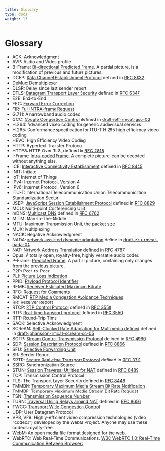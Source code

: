 ```yaml
---
title: Glossary
type: docs
weight: 13
---
```


# Glossary

* ACK: Acknowledgment
* AVP: Audio and Video profile
* B-Frame: [Bi-directional Predicted Frame](../06-media-communication/#intra-and-inter-frame-compression). A partial picture, is a modification of previous and future pictures.
* DCEP: [Data Channel Establishment Protocol](../07-data-communication/#dcep) defined in [RFC 8832](https://datatracker.ietf.org/doc/html/rfc8832)
* DeMux: Demultiplexer
* DLSR: Delay since last sender report
* DTLS: [Datagram Transport Layer Security](../04-securing/#dtls) defined in [RFC 6347](https://datatracker.ietf.org/doc/html/rfc6347)
* E2E: End-to-End
* FEC: [Forward Error Correction](../06-media-communication/#forward-error-correction)
* FIR: [Full INTRA-frame Request](../06-media-communication/#full-intra-frame-request-fir-and-picture-loss-indication-pli)
* G.711: A narrowband audio codec
* GCC: [Google Congestion Control](../06-media-communication/#google-congestion-control-gcc) defined in [draft-ietf-rmcat-gcc-02](https://datatracker.ietf.org/doc/html/draft-ietf-rmcat-gcc-02)
* H.264: Advanced video coding for generic audiovisual services
* H.265: Conformance specification for ITU-T H.265 high efficiency video coding
* HEVC: High Efficiency Video Coding
* HTTP: Hypertext Transfer Protocol
* HTTPS: HTTP Over TLS, defined in [RFC 2818](https://datatracker.ietf.org/doc/html/rfc2818)
* I-Frame: [Intra-coded Frame](../06-media-communication/#intra-and-inter-frame-compression). A complete picture, can be decoded without anything else.
* ICE: [Interactive Connectivity Establishment](../03-connecting/#ice) defined in [RFC 8445](https://datatracker.ietf.org/doc/html/rfc8445)
* INIT: Initiate
* IoT: Internet of Things
* IPv4: Internet Protocol, Version 4
* IPv6: Internet Protocol, Version 6
* ITU-T: International Telecommunication Union Telecommunication Standardization Sector
* JSEP: [JavaScript Session Establishment Protocol](../02-signaling/#what-is-the-session-description-protocol-sdp) defined in [RFC 8829](https://datatracker.ietf.org/doc/html/rfc8829)
* MCU: [Multi-point Conferencing Unit](../08-applied-webrtc/#mcu)
* mDNS: [Multicast DNS](../03-connecting/#mdns) defined in [RFC 6762](https://datatracker.ietf.org/doc/html/rfc6762)
* MITM: Man-In-The-Middle
* MTU: Maximum Transmission Unit, the packet size
* MUX: Multiplexing
* NACK: Negative Acknowledgment
* NADA: [network-assisted dynamic adaptation](../06-media-communication/#bandwidth-estimation-alternatives) define in [draft-zhu-rmcat-nada-04](https://tools.ietf.org/html/draft-zhu-rmcat-nada-04)
* NAT: [Network Address Translation](../03-connecting/#nat-mapping) defined in [RFC 4787](https://datatracker.ietf.org/doc/html/rfc4787)
* Opus: A totally open, royalty-free, highly versatile audio codec
* P-Frame: [Predicted Frame](../06-media-communication/#intra-and-inter-frame-compression). A partial picture, containing only changes from the previous picture.
* P2P: Peer-to-Peer
* PLI: [Picture Loss Indication](../06-media-communication/#full-intra-frame-request-fir-and-picture-loss-indication-pli)
* PPID: [Payload Protocol Identifier](../07-data-communication/#payload-protocol-identifier)
* REMB: [Receiver Estimated Maximum Bitrate](../06-media-communication/#tmmbr-tmmbn-and-remb)
* RFC: Request for Comments
* RMCAT: [RTP Media Congestion Avoidance Techniques](../06-media-communication/#generating-a-bandwidth-estimate)
* RR: Receiver Report
* RTCP: [RTP Control Protocol](../10-history-of-webrtc/#rtp) defined in [RFC 3550](https://datatracker.ietf.org/doc/html/rfc3550)
* RTP: [Real-time transport protocol](../10-history-of-webrtc/#rtp) defined in [RFC 3550](https://datatracker.ietf.org/doc/html/rfc3550)
* RTT: Round-Trip Time
* SACK: Selective Acknowledgment
* SCReAM: [Self-Clocked Rate Adaptation for Multimedia defined](../06-media-communication/#bandwidth-estimation-alternatives) defined in [draft-johansson-rmcat-scream-cc-05](https://tools.ietf.org/html/draft-johansson-rmcat-scream-cc-05)
* SCTP: [Stream Control Transmission Protocol](../07-data-communication/#stream-control-transmission-protocol) defined in [RFC 4960](https://datatracker.ietf.org/doc/html/rfc4960)
* SDP: [Session Description Protocol](../02-signaling/#what-is-the-session-description-protocol-sdp) defined in [RFC 8866](https://datatracker.ietf.org/doc/html/rfc8866)
* SFU: [Selective Forwarding Unit](../08-applied-webrtc/#selective-forwarding-unit)
* SR: Sender Report
* SRTP: [Secure Real-time Transport Protocol](../04-securing/#srtp) defined in [RFC 3711](https://datatracker.ietf.org/doc/html/rfc3711)
* SSRC: Synchronization Source
* STUN: [Session Traversal Utilities for NAT](../03-connecting/#stun) defined in [RFC 8489](https://datatracker.ietf.org/doc/html/rfc8489)
* TCP: Transmission Control Protocol
* TLS: The Transport Layer Security defined in [RFC 8446](https://datatracker.ietf.org/doc/html/rfc8446)
* TMMBN: [Temporary Maximum Media Stream Bit Rate Notification](../06-media-communication/#tmmbr-tmmbn-and-remb)
* TMMBR: [Temporary Maximum Media Stream Bit Rate Request](../06-media-communication/#tmmbr-tmmbn-and-remb)
* TSN: [Transmission Sequence Number](../07-data-communication/#transmission-sequence-number)
* TURN: [Traversal Using Relays around NAT](../03-connecting/#turn) defined in [RFC 8656](https://datatracker.ietf.org/doc/html/rfc8656)
* TWCC: [Transport Wide Congestion Control](../06-media-communication/#transport-wide-congestion-control)
* UDP: User Datagram Protocol
* VP8, VP9: Highly-efficient video compression technologies (video "codecs") developed by the WebM Project. Anyone may use these codecs royalty-free.
* WebM: An open media file format designed for the web.
* WebRTC: Web Real-Time Communications. [W3C WebRTC 1.0: Real-Time Communication Between Browsers](https://www.w3.org/TR/webrtc/)
